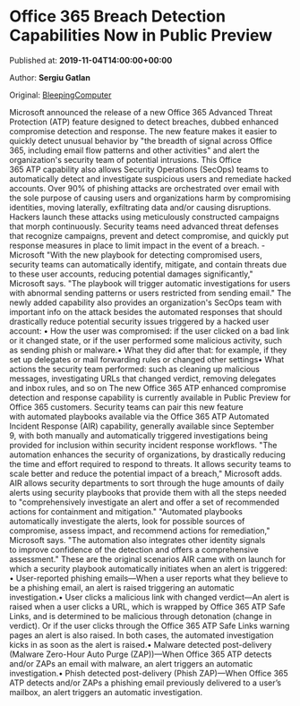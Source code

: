 
# Office 365 Breach Detection Capabilities Now in Public Preview

Published at: **2019-11-04T14:00:00+00:00**

Author: **Sergiu Gatlan**

Original: [BleepingComputer](https://www.bleepingcomputer.com/news/microsoft/office-365-breach-detection-capabilities-now-in-public-preview/)

Microsoft announced the release of a new Office 365 Advanced Threat Protection (ATP) feature designed to detect breaches, dubbed enhanced compromise detection and response.
The new feature makes it easier to quickly detect unusual behavior by "the breadth of signal across Office 365, including email flow patterns and other activities" and alert the organization's security team of potential intrusions.
This Office 365 ATP capability also allows Security Operations (SecOps) teams to automatically detect and investigate suspicious users and remediate hacked accounts.
Over 90% of phishing attacks are orchestrated over email with the sole purpose of causing users and organizations harm by compromising identities, moving laterally, exfiltrating data and/or causing disruptions. Hackers launch these attacks using meticulously constructed campaigns that morph continuously. Security teams need advanced threat defenses that recognize campaigns, prevent and detect compromise, and quickly put response measures in place to limit impact in the event of a breach. - Microsoft
"With the new playbook for detecting compromised users, security teams can automatically identify, mitigate, and contain threats due to these user accounts, reducing potential damages significantly," Microsoft says.
"The playbook will trigger automatic investigations for users with abnormal sending patterns or users restricted from sending email."
The newly added capability also provides an organization's SecOps team with important info on the attack besides the automated responses that should drastically reduce potential security issues triggered by a hacked user account:
• How the user was compromised: if the user clicked on a bad link or it changed state, or if the user performed some malicious activity, such as sending phish or malware.• What they did after that: for example, if they set up delegates or mail forwarding rules or changed other settings• What actions the security team performed: such as cleaning up malicious messages, investigating URLs that changed verdict, removing delegates and inbox rules, and so on
The new Office 365 ATP enhanced compromise detection and response capability is currently available in Public Preview for Office 365 customers.
Security teams can pair this new feature with automated playbooks available via the Office 365 ATP Automated Incident Response (AIR) capability, generally available since September 9, with both manually and automatically triggered investigations being provided for inclusion within security incident response workflows.
"The automation enhances the security of organizations, by drastically reducing the time and effort required to respond to threats. It allows security teams to scale better and reduce the potential impact of a breach," Microsoft adds.
AIR allows security departments to sort through the huge amounts of daily alerts using security playbooks that provide them with all the steps needed to "comprehensively investigate an alert and offer a set of recommended actions for containment and mitigation."
"Automated playbooks automatically investigate the alerts, look for possible sources of compromise, assess impact, and recommend actions for remediation," Microsoft says. "The automation also integrates other identity signals to improve confidence of the detection and offers a comprehensive assessment."
These are the original scenarios AIR came with on launch for which a security playbook automatically initiates when an alert is triggered:
• User-reported phishing emails—When a user reports what they believe to be a phishing email, an alert is raised triggering an automatic investigation.• User clicks a malicious link with changed verdict—An alert is raised when a user clicks a URL, which is wrapped by Office 365 ATP Safe Links, and is determined to be malicious through detonation (change in verdict). Or if the user clicks through the Office 365 ATP Safe Links warning pages an alert is also raised. In both cases, the automated investigation kicks in as soon as the alert is raised.• Malware detected post-delivery (Malware Zero-Hour Auto Purge (ZAP))—When Office 365 ATP detects and/or ZAPs an email with malware, an alert triggers an automatic investigation.• Phish detected post-delivery (Phish ZAP)—When Office 365 ATP detects and/or ZAPs a phishing email previously delivered to a user’s mailbox, an alert triggers an automatic investigation.
